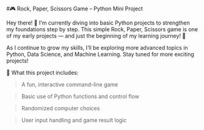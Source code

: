 #🎮 Rock, Paper, Scissors Game – Python Mini Project

Hey there! 👋
I'm currently diving into basic Python projects to strengthen my foundations step by step. This simple Rock, Paper, Scissors game is one of my early projects — and just the beginning of my learning journey! 🚀

As I continue to grow my skills, I’ll be exploring more advanced topics in Python, Data Science, and Machine Learning. Stay tuned for more exciting projects!

🔧 What this project includes:

> A fun, interactive command-line game

> Basic use of Python functions and control flow

> Randomized computer choices

> User input handling and game result logic

